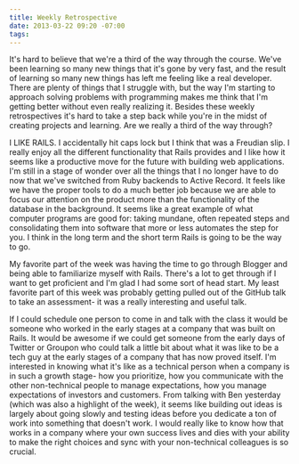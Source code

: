 ```yaml
---
title: Weekly Retrospective
date: 2013-03-22 09:20 -07:00
tags: 
---
```


It's hard to believe that we're a third of the way through the course.  We've been learning so many new things that it's gone by very fast, and  the result of learning so many new things has left me feeling like a real developer.  There are plenty of things that I struggle with, but the way I'm starting to approach solving problems with programming makes me think that I'm getting better without even really realizing it.  Besides these weekly retrospectives it's hard to take a step back while you're in the midst of creating projects and learning.  Are we really a third of the way through?  

I LIKE RAILS.  I accidentally hit caps lock but I think that was a Freudian slip. I really enjoy all the different functionality that Rails provides and I like how it seems like a productive move for the future with building web applications.  I'm still in a stage of wonder over all the things that I no longer have to do now that we've switched from Ruby backends to Active Record.  It feels like we have the proper tools to do a much better job because we are able to focus our attention on the product more than the functionality of the database in the background.  It seems like a great example of what computer programs are good for: taking mundane, often repeated steps and consolidating them into software that more or less automates the step for you.  I think in the long term and the short term Rails is going to be the way to go.

My favorite part of the week was having the time to go through Blogger and being able to familiarize myself with Rails.  There's a lot to get through if I want to get proficient and I'm glad I had some sort of head start.  My least favorite part of this week was probably getting pulled out of the GitHub talk to take an assessment- it was a really interesting and useful talk.

If I could schedule one person to come in and talk with the class it would be someone who worked in the early stages at a company that was built on Rails.  It would be awesome if we could get someone from the early days of Twitter or Groupon who could talk a little bit about what it was like to be a tech guy at the early stages of a company that has now proved itself.  I'm interested in knowing what it's like as a technical person when a company is in such a growth stage- how you prioritize, how you communicate with the other non-technical people to manage expectations, how you manage expectations of investors and customers.  From talking with Ben yesterday (which was also a highlight of the week), it seems like building out ideas is largely about going slowly and testing ideas before you dedicate a ton of work into something that doesn't work.  I would really like to know how that works in a company where your own success lives and dies with your ability to make the right choices and sync with your non-technical colleagues is so crucial.    
